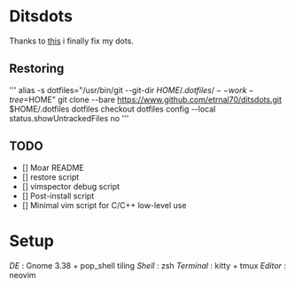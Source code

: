 # Ditsdots
Thanks to [this](https://harfangk.github.io/2016/09/18/manage-dotfiles-with-a-git-bare-repository.html) i finally fix my dots.

## Restoring
'''
alias -s dotfiles="/usr/bin/git --git-dir $HOME/.dotfiles/ --work-tree=$HOME" 
git clone --bare https://www.github.com/etrnal70/ditsdots.git $HOME/.dotfiles
dotfiles checkout
dotfiles config --local status.showUntrackedFiles no
'''

## TODO
- [] Moar README
- [] restore script
- [] vimspector debug script
- [] Post-install script
- [] Minimal vim script for C/C++ low-level use


# Setup
*DE* : Gnome 3.38 + pop_shell tiling
*Shell* : zsh
*Terminal* : kitty + tmux
*Editor* : neovim

